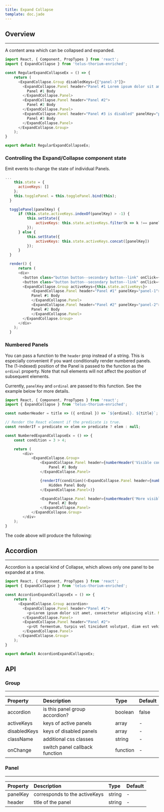 ```yaml
---
title: Expand Collapse
template: doc.jade
---
```


## Overview

---

A content area which can be collapsed and expanded.
<div id="regularExpandCollapseExample"></div>
<script type="text/babel">
  ReactDOM.render(
    <Tds.RegularExpandCollapseExample />,
    document.getElementById('regularExpandCollapseExample')
  );
</script>

```javascript
import React, { Component, PropTypes } from 'react';
import { ExpandCollapse } from 'telus-thorium-enriched';

const RegularExpandCollapseEx = () => {
    return (
      <ExpandCollapse.Group disabledKeys={["panel-3"]}>
        <ExpandCollapse.Panel header="Panel #1 Lorem ipsum dolor sit amet, consectetur adipiscing elit. Vivamus laoreet at lacus vel fringilla.">
          Panel #1 Body
        </ExpandCollapse.Panel>
        <ExpandCollapse.Panel header="Panel #2">
          Panel #2 Body
        </ExpandCollapse.Panel>
        <ExpandCollapse.Panel header="Panel #3 is disabled" panelKey="panel-3">
          Panel #3 Body
        </ExpandCollapse.Panel>
      </ExpandCollapse.Group>
    );
}

export default RegularExpandCollapseEx;
```

### Controlling the Expand/Collapse component state

Emit events to change the state of individual Panels.

<div id="controlledExpandCollapseExample"></div>
<script type="text/babel">
  ReactDOM.render(
    <Tds.ControlledExpandCollapseExample />,
    document.getElementById('controlledExpandCollapseExample')
  );
</script>

```javascript
...
    this.state = {
      activeKeys: []
    };
    this.togglePanel = this.togglePanel.bind(this);
  }

  togglePanel(panelKey) {
      if (this.state.activeKeys.indexOf(panelKey) > -1) {
          this.setState({
              activeKeys: this.state.activeKeys.filter(k => k !== panelKey)
          });
      } else {
          this.setState({
              activeKeys: this.state.activeKeys.concat([panelKey])
          });
      }
  }

  render() {
      return (
      <div>
        <button class="button button--secondary button--link" onClick={(e)=>this.togglePanel(e, 'panel-1')}>Toggle panel #1</button>
        <button class="button button--secondary button--link" onClick={(e)=>this.togglePanel(e, 'panel-2')}>Toggle panel #2</button>
        <ExpandCollapse.Group activeKeys={this.state.activeKeys}>
            <ExpandCollapse.Panel header="Panel #1" panelKey="panel-1">
            Panel #1 Body
            </ExpandCollapse.Panel>
            <ExpandCollapse.Panel header="Panel #2" panelKey="panel-2">
            Panel #2 Body
            </ExpandCollapse.Panel>
        </ExpandCollapse.Group>
      </div>
    );
  }
```

### Numbered Panels
You can pass a function to the `header` prop instead of a string. This is especially convenient if you want conditionally render numbered panels. The (1-indexed) position of the Panel is passed to the function as the `ordinal` property. Note that null elements will not affect the position of subsequent elements.

Currently, `panelKey` and `ordinal` are passed to this function. See the example below for more details.

```javascript
import React, { Component, PropTypes } from 'react';
import { ExpandCollapse } from 'telus-thorium-enriched';

const numberHeader = title => ({ ordinal }) => `${ordinal}. ${title}`;

// Render the React element if the predicate is true.
const renderIf = predicate => elem => predicate ? elem : null;

const NumberedExpandCollapseEx = () => {
    const condition = 3 > 4;

    return (
        <div>
            <ExpandCollapse.Group>
                <ExpandCollapse.Panel header={numberHeader('Visible content')}>
                    Panel #1 Body
                </ExpandCollapse.Panel>

                {renderIf(condition)(<ExpandCollapse.Panel header={numberHeader('Hidden content')}>
                    Hidden Panel Body
                </ExpandCollapse.Panel>)}

                <ExpandCollapse.Panel header={numberHeader('More visible content')}>
                    Panel #2 Body
                </ExpandCollapse.Panel>
            </ExpandCollapse.Group>
        </div>
    );
}
```

The code above will produce the following:

<div id="numberedExpandCollapseExample"></div>
<script type="text/babel">
  ReactDOM.render(
    <Tds.NumberedExpandCollapseExample />,
    document.getElementById('numberedExpandCollapseExample')
  );
</script>

## Accordion

---

Accordion is a special kind of Collapse, which allows only one panel to be expanded at a time.

<div id="accordionExpandCollapseExample"></div>
<script type="text/babel">
  ReactDOM.render(
    <Tds.AccordionExpandCollapseExample />,
    document.getElementById('accordionExpandCollapseExample')
  );
</script>

```javascript
import React, { Component, PropTypes } from 'react';
import { ExpandCollapse } from 'telus-thorium-enriched';

const AccordionExpandCollapseEx = () => {
    return (
      <ExpandCollapse.Group accordion>
        <ExpandCollapse.Panel header="Panel #1">
          <p>Lorem ipsum dolor sit amet, consectetur adipiscing elit. Mauris lacinia fermentum nisl, id lobortis nunc porta sed. Vestibulum quis tortor non nisl vulputate varius. Vivamus euismod congue mi, quis ultricies dolor viverra at.</p>
        </ExpandCollapse.Panel>
        <ExpandCollapse.Panel header="Panel #2">
          <p>Ut fermentum, turpis vel tincidunt volutpat, diam est vehicula leo, sed convallis dolor ante aliquet nisi. Nunc nisi erat, pulvinar quis lectus eget, tristique suscipit lectus. Maecenas non erat semper, tristique odio euismod, pulvinar metus.</p>
        </ExpandCollapse.Panel>
      </ExpandCollapse.Group>
    );
}

export default AccordionExpandCollapseEx;
```
## API
### Group

---
| Property |   Description   | Type | Default |
|:----|:------|:---|:---|
| accordion | is this panel group accordion? | boolean |  false |
| activeKeys | keys of active panels |   array |  - |
| disabledKeys | keys of disabled panels |   array |  - |
| className | additional css classes |   string |  - |
| onChange | switch panel callback function | function | -  |

### Panel

---
| Property |   Description   | Type | Default |
|:----|:--------|:---|:---|
| panelKey |  corresponds to the activeKeys | string |  - |
| header |    title of the panel   |   string |  - |
